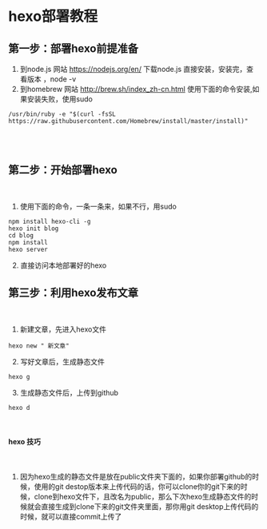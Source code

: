 # hexo部署教程

## 第一步：部署hexo前提准备 
1. 到node.js 网站 https://nodejs.org/en/  下载node.js 直接安装，安装完，查看版本 ，node -v 
2. 到homebrew 网站  http://brew.sh/index_zh-cn.html 使用下面的命令安装,如果安装失败，使用sudo 
 
``` 
/usr/bin/ruby -e "$(curl -fsSL https://raw.githubusercontent.com/Homebrew/install/master/install)" 
 
``` 
 
## 第二步：开始部署hexo 
 
1. 使用下面的命令，一条一条来，如果不行，用sudo 
 
``` 
npm install hexo-cli -g 
hexo init blog 
cd blog 
npm install 
hexo server 
``` 
 
2. 直接访问本地部署好的hexo 
 
## 第三步：利用hexo发布文章 
 
1. 新建文章，先进入hexo文件 
 
``` 
hexo new " 新文章" 
``` 
 
2. 写好文章后，生成静态文件 
 
``` 
hexo g  
``` 
 
3. 生成静态文件后，上传到github 
 
``` 
hexo d 
``` 
 
#### hexo 技巧 
 
1. 因为hexo生成的静态文件是放在public文件夹下面的，如果你部署github的时候，使用的git destop版本来上传代码的话，你可以clone你的git下来的时候，clone到hexo文件下，且改名为public，那么下次hexo生成静态文件的时候就会直接生成到clone下来的git文件夹里面，那你用git desktop上传代码的时候，就可以直接commit上传了 
